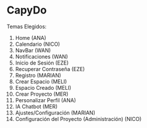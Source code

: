 # CapyDo
Temas Elegidos:
1. Home (ANA)
2. Calendario (NICO)
3. NavBar (WAN)
4. Notificaciones (WAN)
5. Inicio de Sesión (EZE)
6. Recuperar Contraseña (EZE)
7. Registro (MARIAN)
8. Crear Espacio (MELI)
9. Espacio Creado (MELI)
10. Crear Proyecto (MER)
11. Personalizar Perfil (ANA)
12. IA Chatbot (MER)
13. Ajustes/Configuración (MARIAN)
14. Configuración del Proyecto (Administración) (NICO)


